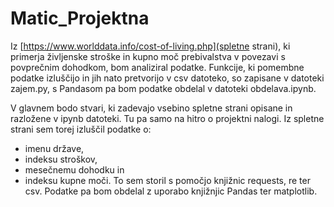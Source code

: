 # Matic_Projektna

Iz [https://www.worlddata.info/cost-of-living.php](spletne strani), ki primerja življenske stroške in kupno moč prebivalstva v povezavi s povprečnim dohodkom, bom analiziral podatke. Funkcije, ki pomembne podatke izluščijo in jih nato pretvorijo v csv datoteko, so zapisane v datoteki zajem.py, s Pandasom pa bom podatke obdelal v datoteki obdelava.ipynb.

V glavnem bodo stvari, ki zadevajo vsebino spletne strani opisane in razložene v ipynb datoteki. Tu pa samo na hitro o projektni nalogi. Iz spletne strani sem torej izluščil podatke o:
- imenu države,
- indeksu stroškov,
- mesečnemu dohodku in
- indeksu kupne moči.
To sem storil s pomočjo knjižnic requests, re ter csv. Podatke pa bom obdelal z uporabo knjižnjic Pandas ter matplotlib.
